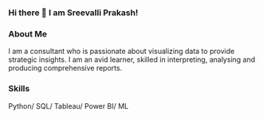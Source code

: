 ### Hi there 👋 I am Sreevalli Prakash!

<!--
**Sree222/Sree222** is a ✨ _special_ ✨ repository because its `README.md` (this file) appears on your GitHub profile.

Here are some ideas to get you started:

- 🔭 I’m currently working on ...
- 🌱 I’m currently learning ...
- 👯 I’m looking to collaborate on ...
- 🤔 I’m looking for help with ...
- 💬 Ask me about ...
- 📫 How to reach me: ...
- 😄 Pronouns: ...
- ⚡ Fun fact: ...
-->
### About Me
I am a consultant who is passionate about visualizing data to provide strategic insights. I am an avid learner, skilled in interpreting, analysing and producing comprehensive reports.

### Skills
Python/
SQL/
Tableau/
Power BI/
ML
